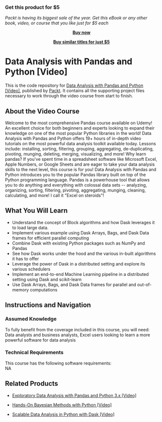 
### Get this product for $5

<i>Packt is having its biggest sale of the year. Get this eBook or any other book, video, or course that you like just for $5 each</i>


<b><p align='center'>[Buy now](https://packt.link/9781788622394)</p></b>


<b><p align='center'>[Buy similar titles for just $5](https://subscription.packtpub.com/search)</p></b>


# Data Analysis with Pandas and Python [Video]
This is the code repository for [Data Analysis with Pandas and Python [Video]](https://www.packtpub.com/web-development/scalable-data-analysis-python-dask-video?utm_source=github&utm_medium=repository&utm_campaign=9781789808926), published by [Packt](https://www.packtpub.com/?utm_source=github). It contains all the supporting project files necessary to work through the video course from start to finish.
## About the Video Course
Welcome to the most comprehensive Pandas course available on Udemy! An excellent choice for both beginners and experts looking to expand their knowledge on one of the most popular Python libraries in the world! Data Analysis with Pandas and Python offers 19+ hours of in-depth video tutorials on the most powerful data analysis toolkit available today. Lessons include: installing, sorting, filtering, grouping, aggregating, de-duplicating, pivoting, munging, deleting, merging, visualizing, and more! Why learn pandas? If you've spent time in a spreadsheet software like Microsoft Excel, Apple Numbers, or Google Sheets and are eager to take your data analysis skills to the next level, this course is for you! 
Data Analysis with Pandas and Python introduces you to the popular Pandas library built on top of the Python programming language. Pandas is a powerhouse tool that allows you to do anything and everything with colossal data sets -- analyzing, organizing, sorting, filtering, pivoting, aggregating, munging, cleaning, calculating, and more! I call it "Excel on steroids"!

<H2>What You Will Learn</H2>
<DIV class=book-info-will-learn-text>
<UL>
<LI>Understand the concept of Block algorithms and how Dask leverages it to load large data. 
<LI>Implement various example using Dask Arrays, Bags, and Dask Data frames for efficient parallel computing 
<LI>Combine Dask with existing Python packages such as NumPy and Pandas 
<LI>See how Dask works under the hood and the various in-built algorithms it has to offer 
<LI>Leverage the power of Dask in a distributed setting and explore its various schedulers 
<LI>Implement an end-to-end Machine Learning pipeline in a distributed setting using Dask and scikit-learn 
<LI>Use Dask Arrays, Bags, and Dask Data frames for parallel and out-of-memory computations </LI></UL></DIV>

## Instructions and Navigation
### Assumed Knowledge
To fully benefit from the coverage included in this course, you will need:<br/>
Data analysts and business analysts, Excel users looking to learn a more powerful software for data analysis
### Technical Requirements
This course has the following software requirements:<br/>
NA

## Related Products
* [Exploratory Data Analysis with Pandas and Python 3.x [Video]](https://www.packtpub.com/web-development/scalable-data-analysis-python-dask-video?utm_source=github&utm_medium=repository&utm_campaign=9781789808926)

* [Hands-On Bayesian Methods with Python [Video]](https://www.packtpub.com/web-development/scalable-data-analysis-python-dask-video?utm_source=github&utm_medium=repository&utm_campaign=9781789808926)

* [Scalable Data Analysis in Python with Dask [Video]](https://www.packtpub.com/web-development/scalable-data-analysis-python-dask-video?utm_source=github&utm_medium=repository&utm_campaign=9781789808926)

